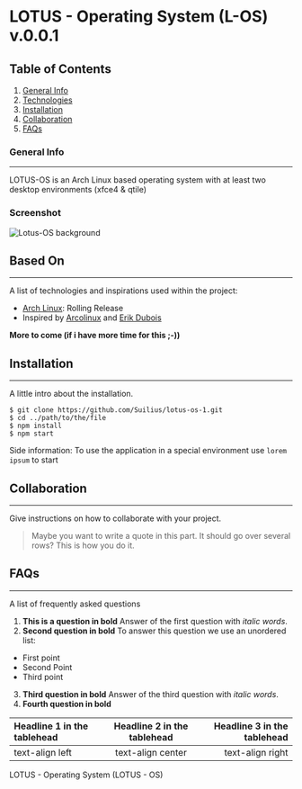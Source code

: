 # LOTUS - Operating System (L-OS) v.0.0.1

## Table of Contents
1. [General Info](#general-info)
2. [Technologies](#technologies)
3. [Installation](#installation)
4. [Collaboration](#collaboration)
5. [FAQs](#faqs)

### General Info 
***
LOTUS-OS is an Arch Linux based operating system with at least two desktop environments (xfce4 & qtile)

### Screenshot
![Lotus-OS background](https://i.imgur.com/cnd8svx.png)

## Based On
***
A list of technologies and inspirations used within the project:
* [Arch Linux](https://archlinux.org/): Rolling Release 
* Inspired by [Arcolinux](https://arcolinux.com) and [Erik Dubois](https://github.com/erikdubois)

**More to come (if i have more time for this ;-))**

## Installation
***
A little intro about the installation. 
```
$ git clone https://github.com/Suilius/lotus-os-1.git
$ cd ../path/to/the/file
$ npm install
$ npm start
```
Side information: To use the application in a special environment use ```lorem ipsum``` to start

## Collaboration
***
Give instructions on how to collaborate with your project.
> Maybe you want to write a quote in this part. 
> It should go over several rows?
> This is how you do it.

## FAQs
***
A list of frequently asked questions
1. **This is a question in bold**
Answer of the first question with _italic words_. 
2. __Second question in bold__ 
To answer this question we use an unordered list:
* First point
* Second Point
* Third point
3. **Third question in bold**
Answer of the third question with *italic words*.
4. **Fourth question in bold**

| Headline 1 in the tablehead | Headline 2 in the tablehead | Headline 3 in the tablehead |
|:--------------|:-------------:|--------------:|
| text-align left | text-align center | text-align right |


LOTUS - Operating System (LOTUS - OS)